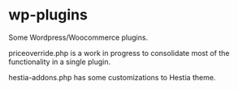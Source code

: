 # wp-plugins

Some Wordpress/Woocommerce plugins.

priceoverride.php is a work in progress to consolidate most of the functionality in a single plugin.

hestia-addons.php has some customizations to Hestia theme.
